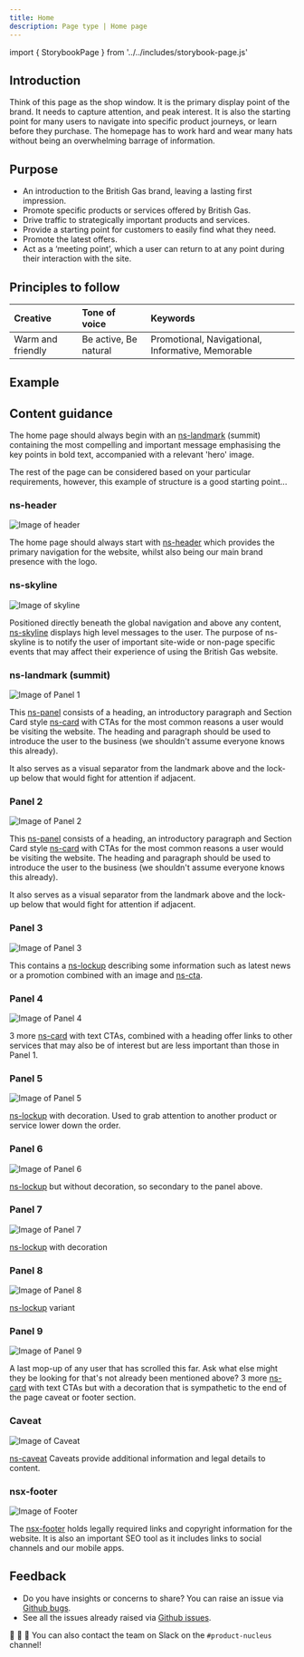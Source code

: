 ```yaml
---
title: Home
description: Page type | Home page
---
```


import { StorybookPage } from '../../includes/storybook-page.js'

## Introduction

Think of this page as the shop window. It is the primary display point of the brand. It needs to capture attention, and peak interest. It is also the starting point for many users to navigate into specific product journeys, or learn before they purchase. The homepage has to work hard and wear many hats without being an overwhelming barrage of information.

## Purpose

* An introduction to the British Gas brand, leaving a lasting first impression.
* Promote specific products or services offered by British Gas.
* Drive traffic to strategically important products and services.
* Provide a starting point for customers to easily find what they need.
* Promote the latest offers.
* Act as a ‘meeting point’, which a user can return to at any point during their interaction with the site.

## Principles to follow

| Creative | Tone of voice | Keywords |
| :--- | :--- | :--- |
| Warm and friendly  | Be active, Be natural | Promotional, Navigational, Informative, Memorable |

## Example

<StorybookPage story="examples-page-types--home"></StorybookPage>

## Content guidance

The home page should always begin with an [ns-landmark](https://nucleus.design/docs/components/ns-landmark) (summit) containing the most compelling and important message emphasising the key points in bold text, accompanied with a relevant 'hero' image. 

The rest of the page can be considered based on your particular requirements, however, this example of structure is a good starting point...

### ns-header

![Image of header](https://user-images.githubusercontent.com/78355810/121555708-250d1f00-ca0b-11eb-86b9-df4a65ccfb60.png)

The home page should always start with [ns-header](https://nucleus.design/docs/components/ns-header) which provides the primary navigation for the website, whilst also being our main brand presence with the logo.

### ns-skyline
![Image of skyline](https://user-images.githubusercontent.com/78355810/121555785-348c6800-ca0b-11eb-922d-c2c3b4937acd.png)

Positioned directly beneath the global navigation and above any content, [ns-skyline](https://nucleus.design/docs/components/ns-skyline) displays high level messages to the user. The purpose of ns-skyline is to notify the user of important site-wide or non-page specific events that may affect their experience of using the British Gas website.

### ns-landmark (summit) 

![Image of Panel 1](https://user-images.githubusercontent.com/78355810/121552839-af07b880-ca08-11eb-9f48-63171fa005db.png)

This [ns-panel](https://nucleus.design/docs/components/ns-panel) consists of a heading, an introductory paragraph and Section Card style [ns-card](https://nucleus.design/docs/components/ns-card) with CTAs for the most common reasons a user would be visiting the website. The heading and paragraph should be used to introduce the user to the business (we shouldn't assume everyone knows this already). 

It also serves as a visual separator from the landmark above and the lock-up below that would fight for attention if adjacent.

### Panel 2

![Image of Panel 2](https://user-images.githubusercontent.com/78355810/121559775-ce094900-ca0e-11eb-9d15-d370761a9202.png)

This [ns-panel](https://nucleus.design/docs/components/ns-panel) consists of a heading, an introductory paragraph and Section Card style [ns-card](https://nucleus.design/docs/components/ns-card) with CTAs for the most common reasons a user would be visiting the website. The heading and paragraph should be used to introduce the user to the business (we shouldn't assume everyone knows this already). 

It also serves as a visual separator from the landmark above and the lock-up below that would fight for attention if adjacent.





### Panel 3

![Image of Panel 3](https://user-images.githubusercontent.com/78355810/121560789-c0a08e80-ca0f-11eb-9708-658a94aa90a0.png)

This contains a [ns-lockup](https://nucleus.design/docs/components/ns-lockup) describing some information such as latest news or a promotion combined with an image and [ns-cta](https://nucleus.design/docs/components/ns-cta).



### Panel 4

![Image of Panel 4](https://user-images.githubusercontent.com/78355810/121561606-91d6e800-ca10-11eb-967c-824decbea4a8.png)

3 more [ns-card](https://nucleus.design/docs/components/ns-card) with text CTAs, combined with a heading offer links to other services that may also be of interest but are less important than those in Panel 1.



### Panel 5

![Image of Panel 5](https://user-images.githubusercontent.com/78355810/121562212-23465a00-ca11-11eb-8a39-10e0885ab05d.png)

[ns-lockup](https://nucleus.design/docs/components/ns-lockup) with decoration. Used to grab attention to another product or service lower down the order.



### Panel 6

![Image of Panel 6](https://user-images.githubusercontent.com/78355810/121562898-d1520400-ca11-11eb-93e8-46dedc5bf79f.png)

[ns-lockup](https://nucleus.design/docs/components/ns-lockup) but without decoration, so secondary to the panel above.



### Panel 7

![Image of Panel 7](https://user-images.githubusercontent.com/78355810/121563848-b8961e00-ca12-11eb-936e-b46c5de2394d.png)

[ns-lockup](https://nucleus.design/docs/components/ns-lockup) with decoration

### Panel 8

![Image of Panel 8](https://user-images.githubusercontent.com/78355810/121565028-fa739400-ca13-11eb-8a68-90ff869c3cb4.png)

[ns-lockup](https://nucleus.design/docs/components/ns-lockup) variant

### Panel 9

![Image of Panel 9](https://user-images.githubusercontent.com/78355810/121565846-c64ca300-ca14-11eb-803c-c7e2ba88de92.png)

A last mop-up of any user that has scrolled this far. Ask what else might they be looking for that's not already been mentioned above? 3 more [ns-card](https://nucleus.design/docs/components/ns-card) with text CTAs but with a decoration that is sympathetic to the end of the page caveat or footer section.

### Caveat

![Image of Caveat](https://user-images.githubusercontent.com/78355810/121566776-bed9c980-ca15-11eb-8032-8df59ac5c372.png)

[ns-caveat](https://nucleus.design/docs/components/ns-caveat) Caveats provide additional information and legal details to content.

### nsx-footer

![Image of Footer](https://user-images.githubusercontent.com/78355810/121567323-57704980-ca16-11eb-9951-598055b9808c.png)

The [nsx-footer](https://nucleus.design/docs/components/nsx-footer) holds legally required links and copyright information for the website. It is also an important SEO tool as it includes links to social channels and our mobile apps.

## Feedback

* Do you have insights or concerns to share? You can raise an issue via [Github bugs](https://github.com/ConnectedHomes/nucleus/issues/new?assignees=&labels=Bug&template=a--bug-report.md&title=[bug]%20[page-type-home]).
* See all the issues already raised via [Github issues](https://github.com/connectedHomes/nucleus/issues?utf8=%E2%9C%93&q=is%3Aopen+is%3Aissue+label%3ABug+[page-type-home]).

💩 🎉 🦄 You can also contact the team on Slack on the `#product-nucleus` channel!
